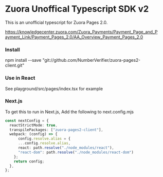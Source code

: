 # Zuora Unoffical Typescript SDK v2
This is an unofficial typescript for Zuora Pages 2.0.

https://knowledgecenter.zuora.com/Zuora_Payments/Payment_Page_and_Payment_Link/Payment_Pages_2.0/AA_Overview_Payment_Pages_2.0

### Install 
 npm install --save "git://github.com/NumberVerifier/zuora-pages2-client.git"

### Use in React 
See playground/src/pages/index.tsx for example

### Next.js
To get this to run in Next.js, 
Add the following to next.config.mjs
```typescript
const nextConfig = {
  reactStrictMode: true,
  transpilePackages: ["zuora-pages2-client"],
  webpack: (config) => {
      config.resolve.alias = {
      ...config.resolve.alias,
      react: path.resolve("./node_modules/react"),
      "react-dom": path.resolve("./node_modules/react-dom")
    };
    return config;
  },
};
```